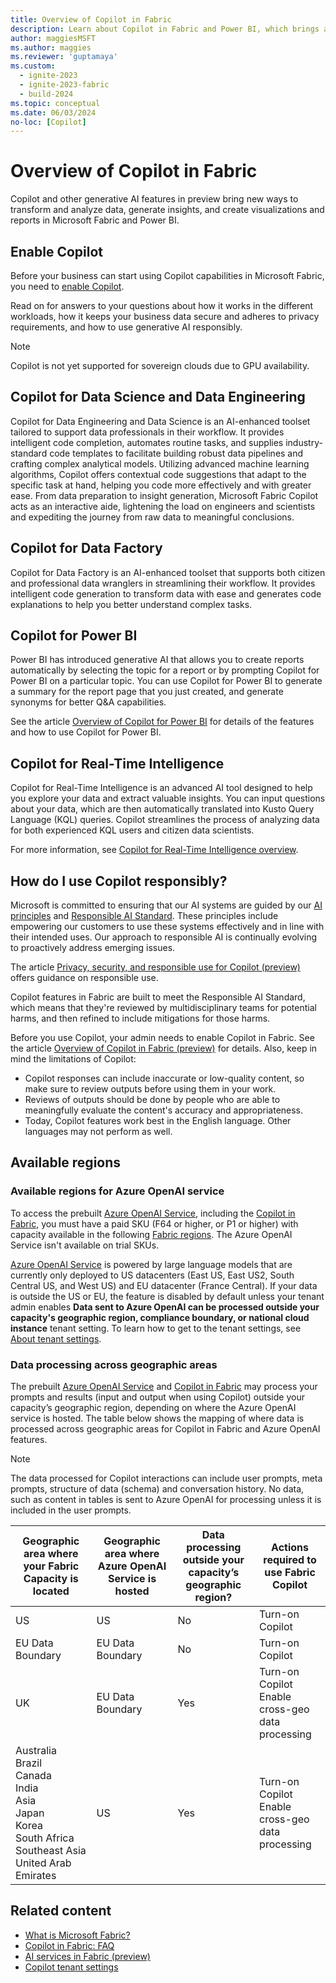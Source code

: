 ```yaml
---
title: Overview of Copilot in Fabric
description: Learn about Copilot in Fabric and Power BI, which brings a new way to transform and analyze data, generate insights, and create visualizations and reports.
author: maggiesMSFT
ms.author: maggies
ms.reviewer: 'guptamaya'
ms.custom:
  - ignite-2023
  - ignite-2023-fabric
  - build-2024
ms.topic: conceptual
ms.date: 06/03/2024
no-loc: [Copilot]
---
```


# Overview of Copilot in Fabric

Copilot and other generative AI features in preview bring new ways to transform and analyze data, generate insights, and create visualizations and reports in Microsoft Fabric and Power BI.

## Enable Copilot

Before your business can start using Copilot capabilities in Microsoft Fabric, you need to [enable Copilot](copilot-enable-fabric.md).

Read on for answers to your questions about how it works in the different workloads, how it keeps your business data secure and adheres to privacy requirements, and how to use generative AI responsibly. 

> [!NOTE]
> Copilot is not yet supported for sovereign clouds due to GPU availability.

## Copilot for Data Science and Data Engineering

Copilot for Data Engineering and Data Science is an AI-enhanced toolset tailored to support data professionals in their workflow. It provides intelligent code completion, automates routine tasks, and supplies industry-standard code templates to facilitate building robust data pipelines and crafting complex analytical models. Utilizing advanced machine learning algorithms, Copilot offers contextual code suggestions that adapt to the specific task at hand, helping you code more effectively and with greater ease. From data preparation to insight generation, Microsoft Fabric Copilot acts as an interactive aide, lightening the load on engineers and scientists and expediting the journey from raw data to meaningful conclusions.

## Copilot for Data Factory

Copilot for Data Factory is an AI-enhanced toolset that supports both citizen and professional data wranglers in streamlining their workflow. It provides intelligent code generation to transform data with ease and generates code explanations to help you better understand complex tasks.

## Copilot for Power BI

Power BI has introduced generative AI that allows you to create reports automatically by selecting the topic for a report or by prompting Copilot for Power BI on a particular topic. You can use Copilot for Power BI to generate a summary for the report page that you just created, and generate synonyms for better Q&A capabilities. 

See the article [Overview of Copilot for Power BI](/power-bi/create-reports/copilot-introduction) for details of the features and how to use Copilot for Power BI.

## Copilot for Real-Time Intelligence

Copilot for Real-Time Intelligence is an advanced AI tool designed to help you explore your data and extract valuable insights. You can input questions about your data, which are then automatically translated into Kusto Query Language (KQL) queries. Copilot streamlines the process of analyzing data for both experienced KQL users and citizen data scientists. 

For more information, see [Copilot for Real-Time Intelligence overview](copilot-real-time-analytics.md).

## How do I use Copilot responsibly?

Microsoft is committed to ensuring that our AI systems are guided by our [AI principles](https://www.microsoft.com/ai/principles-and-approach/) and [Responsible AI Standard](https://query.prod.cms.rt.microsoft.com/cms/api/am/binary/RE5cmFl). These principles include empowering our customers to use these systems effectively and in line with their intended uses. Our approach to responsible AI is continually evolving to proactively address emerging issues.

The article [Privacy, security, and responsible use for Copilot (preview)](copilot-privacy-security.md) offers guidance on responsible use.

Copilot features in Fabric are built to meet the Responsible AI Standard, which means that they're reviewed by multidisciplinary teams for potential harms, and then refined to include mitigations for those harms.  

Before you use Copilot, your admin needs to enable Copilot in Fabric. See the article [Overview of Copilot in Fabric (preview)](copilot-fabric-overview.md) for details. Also, keep in mind the limitations of Copilot:

- Copilot responses can include inaccurate or low-quality content, so make sure to review outputs before using them in your work.
- Reviews of outputs should be done by people who are able to meaningfully evaluate the content's accuracy and appropriateness.
- Today, Copilot features work best in the English language. Other languages may not perform as well.

## Available regions

### Available regions for Azure OpenAI service 

To access the prebuilt [Azure OpenAI Service](https://azure.microsoft.com/products/ai-services/openai-service/), including the [Copilot in Fabric](copilot-fabric-overview.md), you must have a paid SKU (F64 or higher, or P1 or higher) with capacity available in the following [Fabric regions](../admin/region-availability.md). The Azure OpenAI Service isn't available on trial SKUs.

[Azure OpenAI Service](https://azure.microsoft.com/products/ai-services/openai-service/) is powered by large language models that are currently only deployed to US datacenters (East US, East US2, South Central US, and West US) and EU datacenter (France Central). If your data is outside the US or EU, the feature is disabled by default unless your tenant admin enables **Data sent to Azure OpenAI can be processed outside your capacity's geographic region, compliance boundary, or national cloud instance** tenant setting. To learn how to get to the tenant settings, see [About tenant settings](../admin/service-admin-portal-copilot.md).

### Data processing across geographic areas

The prebuilt [Azure OpenAI Service](https://azure.microsoft.com/products/ai-services/openai-service/) and [Copilot in Fabric](copilot-fabric-overview.md) may process your prompts and results (input and output when using Copilot) outside your capacity’s geographic region, depending on where the Azure OpenAI service is hosted. The table below shows the mapping of where data is processed across geographic areas for Copilot in Fabric and Azure OpenAI features.  

> [!NOTE]
> The data processed for Copilot interactions can include user prompts, meta prompts, structure of data (schema) and conversation history. No data, such as content in tables is sent to Azure OpenAI for processing unless it is included in the user prompts. 

|Geographic area where your Fabric Capacity is located |Geographic area where Azure OpenAI Service is hosted |Data processing outside your capacity’s geographic region? |Actions required to use Fabric Copilot |
|-|-|-|-|
|US |US |No |Turn-on Copilot |
|EU Data Boundary |EU Data Boundary |No |Turn-on Copilot |
|UK |EU Data Boundary |Yes |Turn-on Copilot<br>Enable cross-geo data processing |
|Australia<br>Brazil<br>Canada<br>India<br>Asia<br>Japan<br>Korea<br>South Africa<br>Southeast Asia<br>United Arab Emirates |US |Yes |Turn-on Copilot<br>Enable cross-geo data processing |


## Related content

- [What is Microsoft Fabric?](microsoft-fabric-overview.md)
- [Copilot in Fabric: FAQ](copilot-faq-fabric.yml)
- [AI services in Fabric (preview)](../data-science/ai-services/ai-services-overview.md)
- [Copilot tenant settings](../admin/service-admin-portal-copilot.md)
